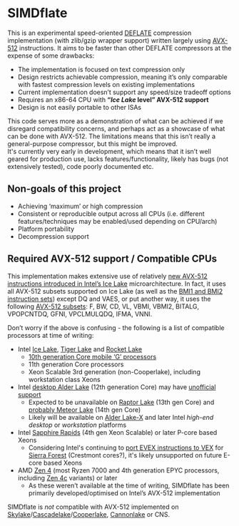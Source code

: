 # SIMDflate

This is an experimental speed-oriented [DEFLATE](https://en.wikipedia.org/wiki/Deflate) compression implementation (with zlib/gzip wrapper support) written largely using [AVX-512](https://en.wikipedia.org/wiki/AVX-512) instructions.  It aims to be faster than other DEFLATE compressors at the expense of some drawbacks:

* The implementation is focused on text compression only
* Design restricts achievable compression, meaning it’s only comparable with fastest compression levels on existing implementations
* Current implementation doesn’t support any speed/size tradeoff options
* Requires an x86-64 CPU with **“*Ice Lake* level” AVX-512 support**
* Design is not easily portable to other ISAs

This code serves more as a demonstration of what can be achieved if we disregard compatibility concerns, and perhaps act as a showcase of what can be done with AVX-512.  The limitations means that this isn’t really a general-purpose compressor, but this might be improved.  
It's currently very early in development, which means that it isn’t well geared for production use, lacks features/functionality, likely has bugs (not extensively tested), code poorly documented etc.

## Non-goals of this project

* Achieving ‘maximum’ or high compression
* Consistent or reproducible output across all CPUs (i.e. different features/techniques may be enabled/used depending on CPU/arch)
* Platform portability
* Decompression support

## Required AVX-512 support / Compatible CPUs

This implementation makes extensive use of relatively [new AVX-512 instructions introduced in Intel’s Ice Lake](https://branchfree.org/2019/05/29/why-ice-lake-is-important-a-bit-bashers-perspective/) microarchitecture.  In fact, it uses all AVX-512 subsets supported on Ice Lake (as well as the [BMI1 and BMI2 instruction sets](https://en.wikipedia.org/wiki/X86_Bit_manipulation_instruction_set)) except DQ and VAES, or put another way, it uses the following [AVX-512 subsets](https://en.wikipedia.org/wiki/AVX-512#New_instructions_by_sets): F, BW, CD, VL, VBMI, VBMI2, BITALG, VPOPCNTDQ, GFNI, VPCLMULQDQ, IFMA, VNNI.

Don’t worry if the above is confusing - the following is a list of compatible processors at time of writing:

* Intel [Ice Lake](https://ark.intel.com/content/www/us/en/ark/products/codename/74979/products-formerly-ice-lake.html), [Tiger Lake](https://ark.intel.com/content/www/us/en/ark/products/codename/88759/products-formerly-tiger-lake.html) and [Rocket Lake](https://ark.intel.com/content/www/us/en/ark/products/codename/192985/products-formerly-rocket-lake.html)
  * [10th generation Core mobile ‘G’ processors](https://ark.intel.com/content/www/us/en/ark/products/codename/74979/products-formerly-ice-lake.html#@Mobile)
  * 11th generation Core processors
  * Xeon Scalable 3rd generation (non-Cooperlake), including workstation class Xeons
* Intel [desktop Alder Lake](https://ark.intel.com/content/www/us/en/ark/products/codename/147470/products-formerly-alder-lake.html#@Desktop) (12th generation Core) may have [unofficial support](https://github.com/zingaburga/alderlake_avx512/wiki)
  * Expected to be *un*available on [Raptor Lake](https://en.wikipedia.org/wiki/Raptor_Lake) (13th gen Core) and [probably Meteor Lake](https://twitter.com/InstLatX64/status/1552372740409147393) (14th gen Core)
  * Likely will be available on [Alder Lake-X](https://videocardz.com/newz/intel-sapphire-rapids-hedt-fishhawk-falls-cpu-has-been-spotted-with-16-cores) and later Intel *high-end desktop* or *workstation* platforms
* Intel [Sapphire Rapids](https://en.wikipedia.org/wiki/Sapphire_Rapids) (4th gen Xeon Scalable) or later P-core based Xeons
  * Considering Intel's continuing to [port EVEX instructions to VEX](https://twitter.com/InstLatX64/status/1576554705182162945) for [Sierra Forest](https://en.wikipedia.org/wiki/Sierra_Forest) (Crestmont cores?), it's likely unsupported on future E-core based Xeons
* AMD [Zen 4](https://en.wikipedia.org/wiki/Zen_4) (most Ryzen 7000 and 4th generation EPYC processors, including [Zen 4c](https://images.anandtech.com/doci/17055/image_2021_11_08T15_17_57_082Z.png) variants) or later
  * As these weren’t available at the time of writing, SIMDflate has been primarily developed/optimised on Intel’s AVX-512 implementation

SIMDflate is *not* compatible with AVX-512 implemented on [Skylake](https://en.wikipedia.org/wiki/Skylake_(microarchitecture)#High-end_desktop_processors_(Skylake-X))/[Cascadelake](https://ark.intel.com/content/www/us/en/ark/products/codename/124664/products-formerly-cascade-lake.html)/[Cooperlake](https://ark.intel.com/content/www/us/en/ark/products/codename/189143/products-formerly-cooper-lake.html), [Cannonlake](https://en.wikipedia.org/wiki/Cannon_Lake_(microprocessor)) or CNS.
